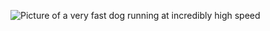 ![Picture of a very fast dog running at incredibly high speed](https://i.kym-cdn.com/photos/images/original/001/190/211/17f.jpg)
